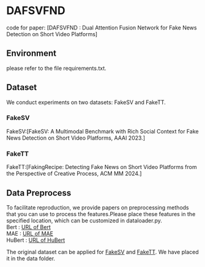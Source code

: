 # DAFSVFND
code for paper: [DAFSVFND : Dual Attention Fusion Network for Fake News Detection on Short Video Platforms]
## Environment
please refer to the file requirements.txt.
## Dataset
We conduct experiments on two datasets: FakeSV and FakeTT. 
### FakeSV
FakeSV:[FakeSV: A Multimodal Benchmark with Rich Social Context for Fake News Detection on Short Video Platforms, AAAI 2023.]
### FakeTT
FakeTT:[FakingRecipe: Detecting Fake News on Short Video Platforms from the Perspective of Creative Process, ACM MM 2024.]
## Data Preprocess
To facilitate reproduction, we provide papers on preprocessing methods that you can use to process the features.Please place these features in the specified location, which can be customized in dataloader.py.<br> 
Bert : [URL of Bert](https://github.com/ymcui/Chinese-BERT-wwm)<br>
MAE : [URL of MAE](https://github.com/facebookresearch/mae)<br>
HuBert : [URL of HuBert](https://github.com/bshall/hubert)

The original dataset can be applied for [FakeSV](https://github.com/ICTMCG/FakeSV) and [FakeTT](https://github.com/ICTMCG/FakingRecipe?tab=readme-ov-file). We have placed it in the data folder.
